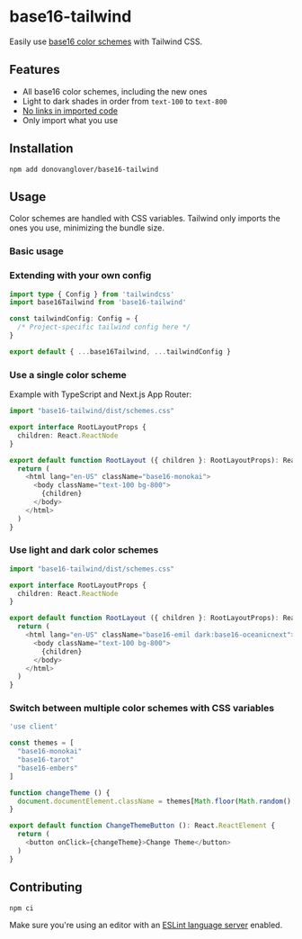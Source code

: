 # base16-tailwind

Easily use [base16 color schemes](https://github.com/tinted-theming/schemes) with Tailwind CSS.

## Features

- All base16 color schemes, including the new ones
- Light to dark shades in order from `text-100` to `text-800`
- [No links in imported code](https://github.com/gaearon/base16-js/issues/5)
- Only import what you use

## Installation

```fish
npm add donovanglover/base16-tailwind
```

## Usage

Color schemes are handled with CSS variables. Tailwind only imports the ones you use, minimizing the bundle size.

### Basic usage

### Extending with your own config

```typescript
import type { Config } from 'tailwindcss'
import base16Tailwind from 'base16-tailwind'

const tailwindConfig: Config = {
  /* Project-specific tailwind config here */
}

export default { ...base16Tailwind, ...tailwindConfig }
```

### Use a single color scheme

Example with TypeScript and Next.js App Router:

```typescript
import "base16-tailwind/dist/schemes.css"

export interface RootLayoutProps {
  children: React.ReactNode
}

export default function RootLayout ({ children }: RootLayoutProps): React.ReactElement {
  return (
    <html lang="en-US" className="base16-monokai">
      <body className="text-100 bg-800">
        {children}
      </body>
    </html>
  )
}
```

### Use light and dark color schemes

```typescript
import "base16-tailwind/dist/schemes.css"

export interface RootLayoutProps {
  children: React.ReactNode
}

export default function RootLayout ({ children }: RootLayoutProps): React.ReactElement {
  return (
    <html lang="en-US" className="base16-emil dark:base16-oceanicnext">
      <body className="text-100 bg-800">
        {children}
      </body>
    </html>
  )
}
```

### Switch between multiple color schemes with CSS variables

```typescript
'use client'

const themes = [
  "base16-monokai"
  "base16-tarot"
  "base16-embers"
]

function changeTheme () {
  document.documentElement.className = themes[Math.floor(Math.random() * themes.length)]
}

export default function ChangeThemeButton (): React.ReactElement {
  return (
    <button onClick={changeTheme}>Change Theme</button>
  )
}
```

## Contributing

```fish
npm ci
```

Make sure you're using an editor with an [ESLint language server](https://github.com/neovim/nvim-lspconfig/blob/master/doc/server_configurations.md#eslint) enabled.
